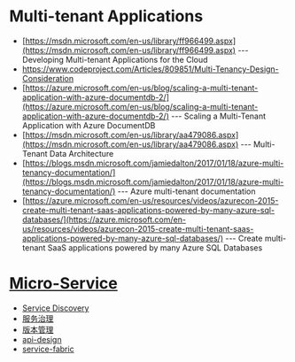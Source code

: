 # Multi-tenant Applications 
* [https://msdn.microsoft.com/en-us/library/ff966499.aspx](https://msdn.microsoft.com/en-us/library/ff966499.aspx) --- Developing Multi-tenant Applications for the Cloud
* https://www.codeproject.com/Articles/809851/Multi-Tenancy-Design-Consideration
* [https://azure.microsoft.com/en-us/blog/scaling-a-multi-tenant-application-with-azure-documentdb-2/](https://azure.microsoft.com/en-us/blog/scaling-a-multi-tenant-application-with-azure-documentdb-2/) --- Scaling a Multi-Tenant Application with Azure DocumentDB
* [https://msdn.microsoft.com/en-us/library/aa479086.aspx](https://msdn.microsoft.com/en-us/library/aa479086.aspx) --- Multi-Tenant Data Architecture
* [https://blogs.msdn.microsoft.com/jamiedalton/2017/01/18/azure-multi-tenancy-documentation/](https://blogs.msdn.microsoft.com/jamiedalton/2017/01/18/azure-multi-tenancy-documentation/) --- Azure multi-tenant documentation
* [https://azure.microsoft.com/en-us/resources/videos/azurecon-2015-create-multi-tenant-saas-applications-powered-by-many-azure-sql-databases/](https://azure.microsoft.com/en-us/resources/videos/azurecon-2015-create-multi-tenant-saas-applications-powered-by-many-azure-sql-databases/) --- Create multi-tenant SaaS applications powered by many Azure SQL Databases

# [Micro-Service](https://github.com/maskx/TAEA/tree/master/Cloud/Application/Micro-Service)
* [Service Discovery](https://github.com/maskx/TAEA/blob/master/Cloud/Application/Micro-Service/index.md#service-discovery)
* [服务治理](https://github.com/maskx/TAEA/blob/master/Cloud/Application/Micro-Service/index.md#服务治理)
* [版本管理](https://github.com/maskx/TAEA/blob/master/Cloud/Application/Micro-Service/index.md#版本管理)
* [api-design](https://github.com/maskx/TAEA/blob/master/Cloud/Application/Micro-Service/index.md#api-design)
* [service-fabric](https://github.com/maskx/TAEA/blob/master/Cloud/Application/Micro-Service/index.md#service-fabric)


